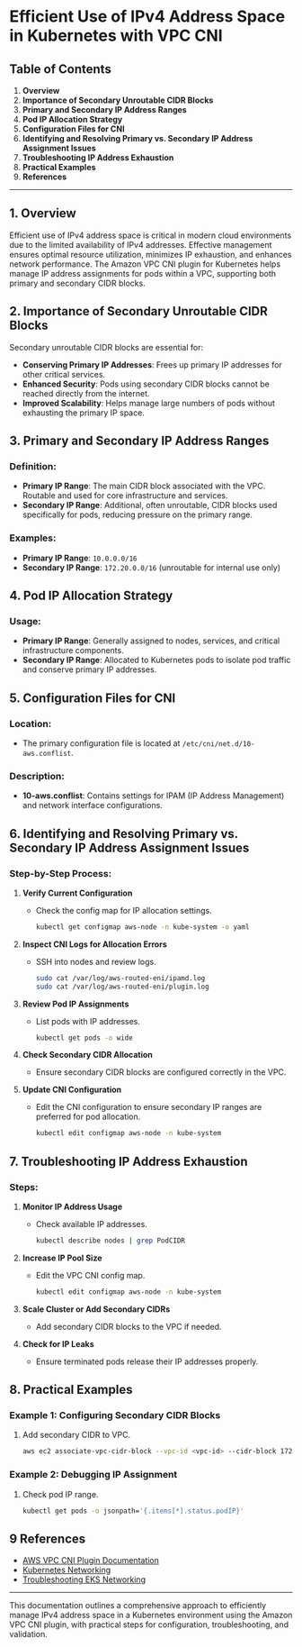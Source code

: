 # Efficient Use of IPv4 Address Space in Kubernetes with VPC CNI

## Table of Contents
1. **Overview**
2. **Importance of Secondary Unroutable CIDR Blocks**
3. **Primary and Secondary IP Address Ranges**
4. **Pod IP Allocation Strategy**
5. **Configuration Files for CNI**
6. **Identifying and Resolving Primary vs. Secondary IP Address Assignment Issues**
7. **Troubleshooting IP Address Exhaustion**
8. **Practical Examples**
9. **References**

---

## 1. Overview

Efficient use of IPv4 address space is critical in modern cloud environments due to the limited availability of IPv4 addresses. Effective management ensures optimal resource utilization, minimizes IP exhaustion, and enhances network performance. The Amazon VPC CNI plugin for Kubernetes helps manage IP address assignments for pods within a VPC, supporting both primary and secondary CIDR blocks.

## 2. Importance of Secondary Unroutable CIDR Blocks

Secondary unroutable CIDR blocks are essential for:
- **Conserving Primary IP Addresses**: Frees up primary IP addresses for other critical services.
- **Enhanced Security**: Pods using secondary CIDR blocks cannot be reached directly from the internet.
- **Improved Scalability**: Helps manage large numbers of pods without exhausting the primary IP space.

## 3. Primary and Secondary IP Address Ranges

### Definition:
- **Primary IP Range**: The main CIDR block associated with the VPC. Routable and used for core infrastructure and services.
- **Secondary IP Range**: Additional, often unroutable, CIDR blocks used specifically for pods, reducing pressure on the primary range.

### Examples:
- **Primary IP Range**: `10.0.0.0/16`
- **Secondary IP Range**: `172.20.0.0/16` (unroutable for internal use only)

## 4. Pod IP Allocation Strategy

### Usage:
- **Primary IP Range**: Generally assigned to nodes, services, and critical infrastructure components.
- **Secondary IP Range**: Allocated to Kubernetes pods to isolate pod traffic and conserve primary IP addresses.

## 5. Configuration Files for CNI

### Location:
- The primary configuration file is located at `/etc/cni/net.d/10-aws.conflist`.

### Description:
- **10-aws.conflist**: Contains settings for IPAM (IP Address Management) and network interface configurations.

## 6. Identifying and Resolving Primary vs. Secondary IP Address Assignment Issues

### Step-by-Step Process:

1. **Verify Current Configuration**
   - Check the config map for IP allocation settings.
     ```sh
     kubectl get configmap aws-node -n kube-system -o yaml
     ```

2. **Inspect CNI Logs for Allocation Errors**
   - SSH into nodes and review logs.
     ```sh
     sudo cat /var/log/aws-routed-eni/ipamd.log
     sudo cat /var/log/aws-routed-eni/plugin.log
     ```

3. **Review Pod IP Assignments**
   - List pods with IP addresses.
     ```sh
     kubectl get pods -o wide
     ```

4. **Check Secondary CIDR Allocation**
   - Ensure secondary CIDR blocks are configured correctly in the VPC.

5. **Update CNI Configuration**
   - Edit the CNI configuration to ensure secondary IP ranges are preferred for pod allocation.
     ```sh
     kubectl edit configmap aws-node -n kube-system
     ```


## 7. Troubleshooting IP Address Exhaustion

### Steps:
1. **Monitor IP Address Usage**
   - Check available IP addresses.
     ```sh
     kubectl describe nodes | grep PodCIDR
     ```

2. **Increase IP Pool Size**
   - Edit the VPC CNI config map.
     ```sh
     kubectl edit configmap aws-node -n kube-system
     ```

3. **Scale Cluster or Add Secondary CIDRs**
   - Add secondary CIDR blocks to the VPC if needed.

4. **Check for IP Leaks**
   - Ensure terminated pods release their IP addresses properly.

## 8. Practical Examples

### Example 1: Configuring Secondary CIDR Blocks
1. Add secondary CIDR to VPC.
   ```sh
   aws ec2 associate-vpc-cidr-block --vpc-id <vpc-id> --cidr-block 172.20.0.0/16
   ```

### Example 2: Debugging IP Assignment
1. Check pod IP range.
   ```sh
   kubectl get pods -o jsonpath='{.items[*].status.podIP}'
   ```

## 9 References

- [AWS VPC CNI Plugin Documentation](https://docs.aws.amazon.com/eks/latest/userguide/pod-networking.html)
- [Kubernetes Networking](https://kubernetes.io/docs/concepts/cluster-administration/networking/)
- [Troubleshooting EKS Networking](https://aws.amazon.com/premiumsupport/knowledge-center/eks-troubleshoot-pods/)

---

This documentation outlines a comprehensive approach to efficiently manage IPv4 address space in a Kubernetes environment using the Amazon VPC CNI plugin, with practical steps for configuration, troubleshooting, and validation.